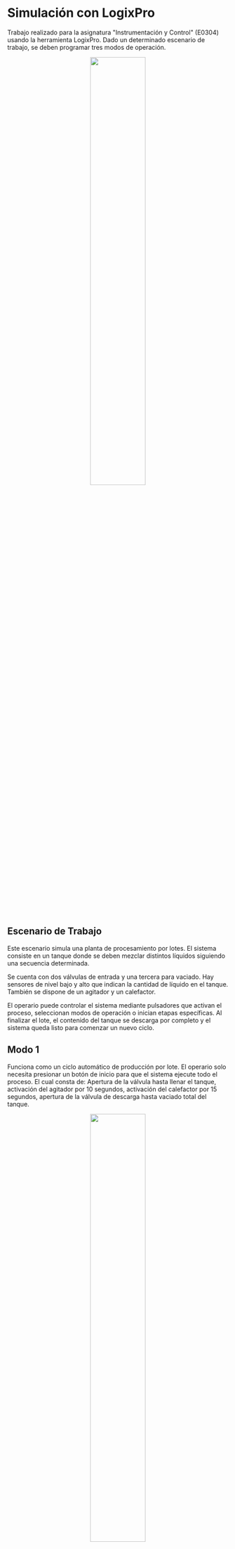 # Simulación con LogixPro
Trabajo realizado para la asignatura "Instrumentación y Control" (E0304) usando la herramienta LogixPro. Dado un determinado escenario de trabajo, se deben programar tres modos de operación.

<div align="center"><img src="https://github.com/user-attachments/assets/91ea0512-6c94-4b7a-9868-0a44c27ae868" style="width:50%;height:50%;text-align:center;"></img></div>

## Escenario de Trabajo
Este escenario simula una planta de procesamiento por lotes. El sistema consiste en un tanque donde se deben mezclar distintos líquidos siguiendo una secuencia determinada.

Se cuenta con dos válvulas de entrada y una tercera para vaciado. Hay sensores de nivel bajo y alto que indican la cantidad de líquido en el tanque. También se dispone de un agitador y un calefactor.

El operario puede controlar el sistema mediante pulsadores que activan el proceso, seleccionan modos de operación o inician etapas específicas. Al finalizar el lote, el contenido del tanque se descarga por completo y el sistema queda listo para comenzar un nuevo ciclo.

## Modo 1
Funciona como un ciclo automático de producción por lote. El operario solo necesita presionar un botón de inicio para que el sistema ejecute todo el proceso. El cual consta de: Apertura de la válvula hasta llenar el tanque, activación del agitador por 10 segundos, activación del calefactor por 15 segundos, apertura de la válvula de descarga hasta vaciado total del tanque.

<div align="center"><img src="https://github.com/user-attachments/assets/df8a8f6c-3226-4acc-acd4-11b8b9106849" style="width:50%;height:50%;text-align:center;"></img></div>

Siguiendo el diagrama anterior, la operación es de la siguiente manera: El operador acciona el botón `START`. Comienza el proceso de carga del tanque con el líquido 1. Al llenarse, se cierra la válvula correspondiente, se enciende el mezclador y se dispara un temporizador de 10 segundos. Al pasar este tiempo, se apaga el mezclador, se enciende el calentador y se dispara otro temporizador de 15 segundos. Pasados los 15 segundos, se apaga el calentador y se procede a vaciar el tanque para volver a iniciar el proceso.

La operación se puede frenar con el botón `STOP`. Se completa el ciclo actual y se detiene. Para volver a iniciar, se debe volver a accionar `START`. Para ejecutar esta simulación, cargar el archivo `g4_batch_b_modo_1.rsl` en el LogixPro.

## Modo 2
Este modo requiere intervención del operario. Se ejecuta por pasos, cada uno activado manualmente mediante el botón`ENTER`. Se llena el tanque con la primera válvula hasta el nivel medio, luego de la segunda válvula se completa hasta llenar el tanque. A continuación activa el agitador durante 10 segundos. cuando finalice se activa el calefactor durante 15 segundos. y con el botón de stop se vacía el tanque por completo.

## Modo 3
El usuario selecciona entre 3 tipos de productos con diferentes proporciones de agua y aditivos, además de tiempo de agitación o calentamiento.
- Producto A: 70% válvula 1 / 30% válvula 2 – 10s agitado – 10s calentado.
- Producto B: 50% válvula 1 / 50% válvula 2 – 15s agitado – 20s calentado.
- Producto C: 80% válvula 1 / 20% válvula 2 – 5s agitado – sin calefacción.

La selección se hace con pulsadores y el sistema ejecuta automáticamente la secuencia según el tipo elegido.

<div align="center"><img src="https://github.com/user-attachments/assets/58b09d7c-0bd0-4f6c-8ab7-453e79df491b" style="width:50%;height:50%;text-align:center;"></img></div>

La imagen anterior muestra el programa principal. Cada unos de los bloques de subrutina se corresponde con cada uno de los siguientes diagramas.

Preparación de producto A:
<div align="center"><img src="https://github.com/user-attachments/assets/119dbae7-5511-4ddd-a2af-75caa3cd22a9" style="width:50%;height:50%;text-align:center;"></img></div>

Preparación de producto B:
<div align="center"><img src="https://github.com/user-attachments/assets/966acb56-1b42-41cb-81fc-c210d56d9fb2" style="width:50%;height:50%;text-align:center;"></img></div>

Preparación de producto C: no requiere calentamiento.
<div align="center"><img src="https://github.com/user-attachments/assets/a436c9ae-33ee-4ca5-80b9-4740854890dc" style="width:50%;height:50%;text-align:center;"></img></div>

La lógica de preparación de cada producto es muy similar, a excepción de las proporciones de fluido y tiempos de mezcla y calentamiento. Las proporciones de líquido se calculan mediante el medidor de flujo correspondiente. Se asume un valor de 280 pulsos de este medidor para un tanque lleno, así que se calcula para cada caso:
- 80%: 224 pulsos
- 70%: 196 pulsos
- 50%: 140 pulsos
- 30%: 84 pulsos
- 20%: 56 pulsos

La ejecución es totalmente automática: una vez accionado `START`, se repite el ciclo seleccionado indefinidamente. Se puede, al igual que en el modo 1, detener el proceso al terminar el ciclo actual accionando la entrada `STOP`. Para ejecutar esta simulación, cargar el archivo `g4_batch_b_modo_3_2.3.rsl` en el LogixPro.
